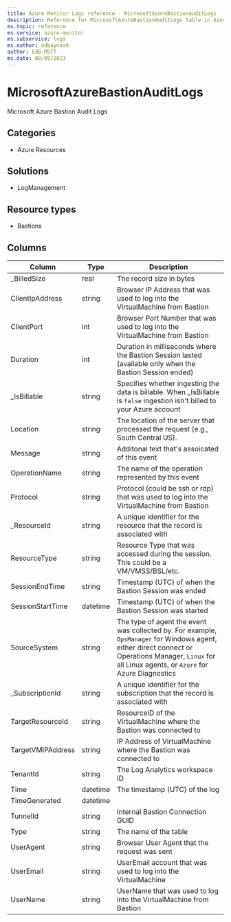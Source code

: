 ```yaml
---
title: Azure Monitor Logs reference - MicrosoftAzureBastionAuditLogs
description: Reference for MicrosoftAzureBastionAuditLogs table in Azure Monitor Logs.
ms.topic: reference
ms.service: azure-monitor
ms.subservice: logs
ms.author: edbaynash
author: EdB-MSFT
ms.date: 08/09/2023
---
```


# MicrosoftAzureBastionAuditLogs

Microsoft Azure Bastion Audit Logs

## Categories

- Azure Resources
## Solutions

- LogManagement
## Resource types

- Bastions




## Columns

| Column | Type | Description |
|---|---|---|
| _BilledSize | real | The record size in bytes |
| ClientIpAddress | string | Browser IP Address that was used to log into the VirtualMachine from Bastion |
| ClientPort | int | Browser Port Number that was used to log into the VirtualMachine from Bastion |
| Duration | int | Duration in milliseconds where the Bastion Session lasted (available only when the Bastion Session ended) |
| _IsBillable | string | Specifies whether ingesting the data is billable. When _IsBillable is `false` ingestion isn't billed to your Azure account |
| Location | string | The location of the server that processed the request (e.g., South Central US). |
| Message | string | Additonal text that's assoicated of this event |
| OperationName | string | The name of the operation represented by this event |
| Protocol | string | Protocol (could be ssh or rdp) that was used to log into the VirtualMachine from Bastion |
| _ResourceId | string | A unique identifier for the resource that the record is associated with |
| ResourceType | string | Resource Type that was accessed during the session. This could be a VM/VMSS/BSL/etc. |
| SessionEndTime | string | Timestamp (UTC) of when the Bastion Session was ended |
| SessionStartTime | datetime | Timestamp (UTC) of when the Bastion Session was started |
| SourceSystem | string | The type of agent the event was collected by. For example, `OpsManager` for Windows agent, either direct connect or Operations Manager, `Linux` for all Linux agents, or `Azure` for Azure Diagnostics |
| _SubscriptionId | string | A unique identifier for the subscription that the record is associated with |
| TargetResourceId | string | ResourceID of the VirtualMachine where the Bastion was connected to |
| TargetVMIPAddress | string | IP Address of VirtualMachine where the Bastion was connected to |
| TenantId | string | The Log Analytics workspace ID |
| Time | datetime | The timestamp (UTC) of the log |
| TimeGenerated | datetime |   |
| TunnelId | string | Internal Bastion Connection GUID |
| Type | string | The name of the table |
| UserAgent | string | Browser User Agent that the request was sent |
| UserEmail | string | UserEmail account that was used to log into the VirtualMachine |
| UserName | string | UserName that was used to log into the VirtualMachine from Bastion |
